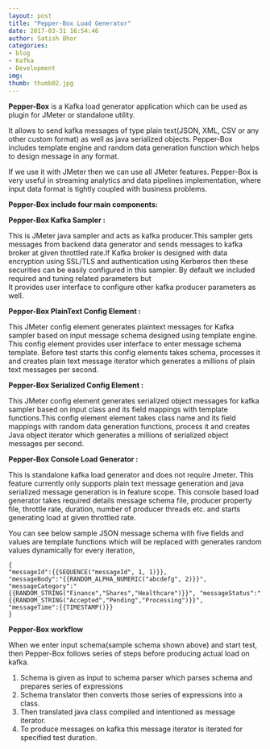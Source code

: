```yaml
---
layout: post
title: "Pepper-Box Load Generator"
date: 2017-03-31 16:54:46
author: Satish Bhor
categories:
- blog
- Kafka
- Development
img:
thumb: thumb02.jpg
---
```


<b>Pepper-Box</b> is a Kafka load generator application which can be used as plugin for JMeter or standalone utility. 

It allows to send kafka messages of type plain text(JSON, XML, CSV or any other custom format) as well as java serialized objects. 
Pepper-Box includes template engine and random data generation function which helps to design message in any format. 

If we use it with JMeter then we can use all JMeter features. Pepper-Box is very useful in streaming analytics and data pipelines 
implementation, where input data format is tightly coupled with business problems.

**Pepper-Box include four main components:**

**Pepper-Box Kafka Sampler :**


This is JMeter java sampler and acts as kafka producer.This sampler gets messages from backend data generator and sends messages to 
kafka broker at given throttled rate.If Kafka broker is designed with data encryption using SSL/TLS and authentication using Kerberos 
then these securities can be easily configured in this sampler. By default we included required and tuning related parameters but 	
It provides user interface to configure other kafka producer parameters as well.


**Pepper-Box PlainText Config Element :** 	


This JMeter config element generates plaintext messages for Kafka sampler based on input message schema designed using template engine. 
This config element provides user interface to enter message schema template. Before test starts this config elements takes schema,
processes it and creates plain text message iterator which generates a millions of plain text messages per second.


**Pepper-Box Serialized Config Element :** 


This JMeter config element generates serialized object messages for kafka sampler based on input class and its field mappings with template
functions.This config element element takes class name and its field mappings with random data generation functions, process it and creates 
Java object iterator which generates a millions of serialized object messages per second.


**Pepper-Box Console Load Generator :**


This is standalone kafka load generator and does not require Jmeter. This feature currently only supports plain text message generation 
and java serialized message generation is in feature scope. This console based load generator takes required details message schema file,
producer property file, throttle rate, duration, number of producer threads etc. and starts generating load at given throttled rate.


You can see below sample JSON message schema with five fields and values are template functions which will be replaced with generates 
random values dynamically for every iteration,

```
{
"messageId":{{SEQUENCE("messageId", 1, 1)}},
"messageBody":"{{RANDOM_ALPHA_NUMERIC("abcdefg", 2)}}",
"messageCategory":"{{RANDOM_STRING("Finance","Shares","Healthcare")}}", "messageStatus":"{{RANDOM_STRING("Accepted","Pending","Processing")}}",
"messageTime":{{TIMESTAMP()}}
}
```

**Pepper-Box workflow**


When we enter input schema(sample schema shown above) and start test, then Pepper-Box follows series of steps before producing actual load 
on kafka.

1. Schema is given as input to schema parser which parses schema and prepares series of expressions
2. Schema translator then converts those series of expressions into a class.
3. Then translated java class compiled and intentioned as message iterator.
4. To produce messages on kafka this message iterator is iterated for specified test duration.


